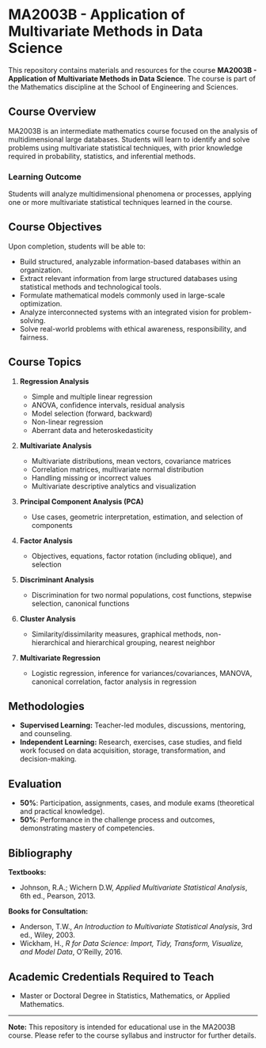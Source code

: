 # MA2003B - Application of Multivariate Methods in Data Science

This repository contains materials and resources for the course **MA2003B - Application of Multivariate Methods in Data Science**. The course is part of the Mathematics discipline at the School of Engineering and Sciences.

## Course Overview

MA2003B is an intermediate mathematics course focused on the analysis of multidimensional large databases. Students will learn to identify and solve problems using multivariate statistical techniques, with prior knowledge required in probability, statistics, and inferential methods.

### Learning Outcome

Students will analyze multidimensional phenomena or processes, applying one or more multivariate statistical techniques learned in the course.

## Course Objectives

Upon completion, students will be able to:

- Build structured, analyzable information-based databases within an organization.
- Extract relevant information from large structured databases using statistical methods and technological tools.
- Formulate mathematical models commonly used in large-scale optimization.
- Analyze interconnected systems with an integrated vision for problem-solving.
- Solve real-world problems with ethical awareness, responsibility, and fairness.

## Course Topics

1. **Regression Analysis**
   - Simple and multiple linear regression
   - ANOVA, confidence intervals, residual analysis
   - Model selection (forward, backward)
   - Non-linear regression
   - Aberrant data and heteroskedasticity

2. **Multivariate Analysis**
   - Multivariate distributions, mean vectors, covariance matrices
   - Correlation matrices, multivariate normal distribution
   - Handling missing or incorrect values
   - Multivariate descriptive analytics and visualization

3. **Principal Component Analysis (PCA)**
   - Use cases, geometric interpretation, estimation, and selection of components

4. **Factor Analysis**
   - Objectives, equations, factor rotation (including oblique), and selection

5. **Discriminant Analysis**
   - Discrimination for two normal populations, cost functions, stepwise selection, canonical functions

6. **Cluster Analysis**
   - Similarity/dissimilarity measures, graphical methods, non-hierarchical and hierarchical grouping, nearest neighbor

7. **Multivariate Regression**
   - Logistic regression, inference for variances/covariances, MANOVA, canonical correlation, factor analysis in regression

## Methodologies

- **Supervised Learning:** Teacher-led modules, discussions, mentoring, and counseling.
- **Independent Learning:** Research, exercises, case studies, and field work focused on data acquisition, storage, transformation, and decision-making.

## Evaluation

- **50%**: Participation, assignments, cases, and module exams (theoretical and practical knowledge).
- **50%**: Performance in the challenge process and outcomes, demonstrating mastery of competencies.

## Bibliography

**Textbooks:**
- Johnson, R.A.; Wichern D.W, *Applied Multivariate Statistical Analysis*, 6th ed., Pearson, 2013.

**Books for Consultation:**
- Anderson, T.W., *An Introduction to Multivariate Statistical Analysis*, 3rd ed., Wiley, 2003.
- Wickham, H., *R for Data Science: Import, Tidy, Transform, Visualize, and Model Data*, O'Reilly, 2016.

## Academic Credentials Required to Teach

- Master or Doctoral Degree in Statistics, Mathematics, or Applied Mathematics.

---

**Note:** This repository is intended for educational use in the MA2003B course. Please refer to the course syllabus and instructor for further details.
